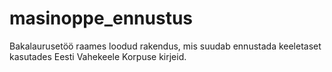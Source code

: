 # masinoppe_ennustus
Bakalaurusetöö raames loodud rakendus, mis suudab ennustada keeletaset kasutades Eesti Vahekeele Korpuse kirjeid.
